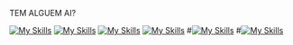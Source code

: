 TEM ALGUEM AI?




[![My Skills](https://skillicons.dev/icons?i=c,js,php,ts,java)](https://skillicons.dev)
[![My Skills](https://skillicons.dev/icons?i=angular,nestjs,laravel,bootstrap,jquery)](https://skillicons.dev)
[![My Skills](https://skillicons.dev/icons?i=mysql,redis,mongodb)](https://skillicons.dev)
[![My Skills](https://skillicons.dev/icons?i=rabbitmq)](https://skillicons.dev)
#[![My Skills](https://skillicons.dev/icons?i=redis,git,figma,postman,github,grafana,vscode)](https://skillicons.dev)
#[![My Skills](https://skillicons.dev/icons?i=docker,gcp,debian,bitbucket,c,cloudflare,heroku)](https://skillicons.dev)

